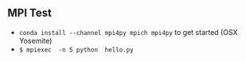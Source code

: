 ## MPI Test

 + `conda install --channel mpi4py mpich mpi4py` to get started (OSX Yosemite)
 + `$ mpiexec  -n 5 python  hello.py`